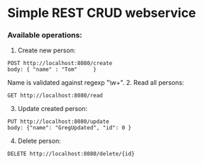 # Simple REST CRUD webservice

### Available operations:
1. Create new person:
```
POST http://localhost:8080/create
body: { "name" : "Tom"     }
```
Name is validated against regexp "\\w+".
2. Read all persons:
```
GET http://localhost:8080/read
```
3. Update created person:
```
PUT http://localhost:8080/update
body: {"name": "GregUpdated", "id": 0 }
```
4. Delete person:
```
DELETE http://localhost:8080/delete/{id}
```